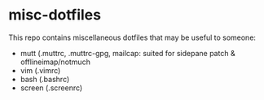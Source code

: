 misc-dotfiles
=============

This repo contains miscellaneous dotfiles that may be
useful to someone:

- mutt (.muttrc, .muttrc-gpg, mailcap: suited for sidepane patch & offlineimap/notmuch
- vim (.vimrc)
- bash (.bashrc)
- screen (.screenrc)

